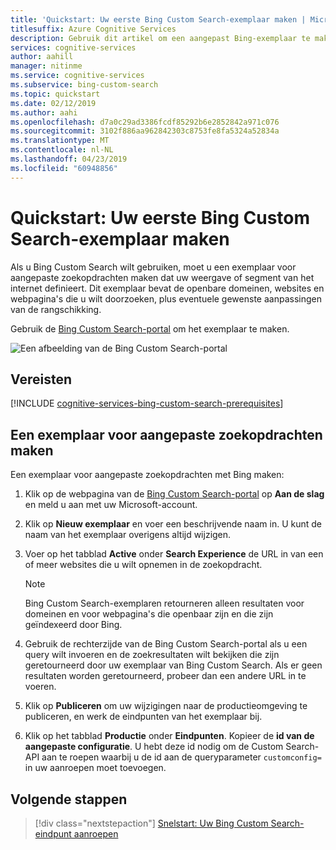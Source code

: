 ```yaml
---
title: 'Quickstart: Uw eerste Bing Custom Search-exemplaar maken | Microsoft Docs'
titlesuffix: Azure Cognitive Services
description: Gebruik dit artikel om een aangepast Bing-exemplaar te maken waarmee u domeinen en webpagina's kunt doorzoeken die u hebt gedefinieerd.
services: cognitive-services
author: aahill
manager: nitinme
ms.service: cognitive-services
ms.subservice: bing-custom-search
ms.topic: quickstart
ms.date: 02/12/2019
ms.author: aahi
ms.openlocfilehash: d7a0c29ad3386fcdf85292b6e2852842a971c076
ms.sourcegitcommit: 3102f886aa962842303c8753fe8fa5324a52834a
ms.translationtype: MT
ms.contentlocale: nl-NL
ms.lasthandoff: 04/23/2019
ms.locfileid: "60948856"
---
```

# <a name="quickstart-create-your-first-bing-custom-search-instance"></a>Quickstart: Uw eerste Bing Custom Search-exemplaar maken

Als u Bing Custom Search wilt gebruiken, moet u een exemplaar voor aangepaste zoekopdrachten maken dat uw weergave of segment van het internet definieert. Dit exemplaar bevat de openbare domeinen, websites en webpagina's die u wilt doorzoeken, plus eventuele gewenste aanpassingen van de rangschikking. 

Gebruik de [Bing Custom Search-portal](https://customsearch.ai) om het exemplaar te maken. 

![Een afbeelding van de Bing Custom Search-portal](media/blockedCustomSrch.png)

## <a name="prerequisites"></a>Vereisten

[!INCLUDE [cognitive-services-bing-custom-search-prerequisites](../../../includes/cognitive-services-bing-custom-search-signup-requirements.md)]

## <a name="create-a-custom-search-instance"></a>Een exemplaar voor aangepaste zoekopdrachten maken

Een exemplaar voor aangepaste zoekopdrachten met Bing maken:

1. Klik op de webpagina van de [Bing Custom Search-portal](https://customsearch.ai) op **Aan de slag** en meld u aan met uw Microsoft-account.

2. Klik op **Nieuw exemplaar** en voer een beschrijvende naam in. U kunt de naam van het exemplaar overigens altijd wijzigen.
 
3. Voer op het tabblad **Active** onder **Search Experience** de URL in van een of meer websites die u wilt opnemen in de zoekopdracht. 

    > [!NOTE]
    > Bing Custom Search-exemplaren retourneren alleen resultaten voor domeinen en voor webpagina's die openbaar zijn en die zijn geïndexeerd door Bing.

4. Gebruik de rechterzijde van de Bing Custom Search-portal als u een query wilt invoeren en de zoekresultaten wilt bekijken die zijn geretourneerd door uw exemplaar van Bing Custom Search. Als er geen resultaten worden geretourneerd, probeer dan een andere URL in te voeren.  

5. Klik op **Publiceren** om uw wijzigingen naar de productieomgeving te publiceren, en werk de eindpunten van het exemplaar bij.

6.  Klik op het tabblad **Productie** onder **Eindpunten**. Kopieer de **id van de aangepaste configuratie**. U hebt deze id nodig om de Custom Search-API aan te roepen waarbij u de id aan de queryparameter `customconfig=` in uw aanroepen moet toevoegen.


## <a name="next-steps"></a>Volgende stappen

> [!div class="nextstepaction"]
> [Snelstart: Uw Bing Custom Search-eindpunt aanroepen](./call-endpoint-csharp.md)
